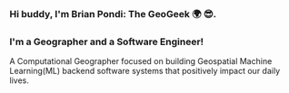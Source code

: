 ### Hi buddy, I'm Brian Pondi: The GeoGeek 🌍 😎.

### I'm a Geographer and a Software Engineer!
A Computational Geographer focused on building Geospatial Machine Learning(ML) backend software systems that positively impact our daily lives.

